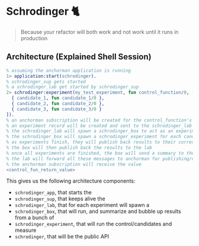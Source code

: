 # Schrodinger 🐈
> Because your refactor will both work and not work until it runs in production

## Architecture (Explained Shell Session)

```erlang
% assuming the anchorman application is running
1> application:start(schrodinger).
% schrodinger_sup gets started
% a schrodinger_lab get started by schrodinger_sup
2> schrodinger:experiment(my_test_experiment, fun control_function/0, [
  { candidate_1, fun candidate_1/0 },
  { candidate_2, fun candidate_2/0 },
  { candidate_3, fun candidate_3/0 }
]).
% an anchorman subscription will be created for the control_function's return value
% an experiment record will be created and sent to the schrodinger_lab gen_server
% the schrodinger_lab will spawn a schrodinger_box to act as an experiment supervisor
% the schrodinger_box will spawn a schrodinger_experiment for each candidate and the control
% as experiments finish, they will publish back results to their corresponding box
% the box will then publish back the results to the lab
% once all experiments are finished, the box will send a summary to the lab
% the lab will forward all these messages to anchorman for publishing/consumption
% the anchorman subscription will receive the value
<control_fun_return_value>
```

This gives us the following architecture components:

* `schrodinger_app`, that starts the
* `schrodinger_sup`, that keeps alive the
* `schrodinger_lab`, that for each experiment will spawn a
* `schrodinger_box`, that will run, and summarize and bubble up results from a bunch of
* `schrodinger_experiment`, that will run the control/candidates and measure
* `schrodinger`, that will be the public API

